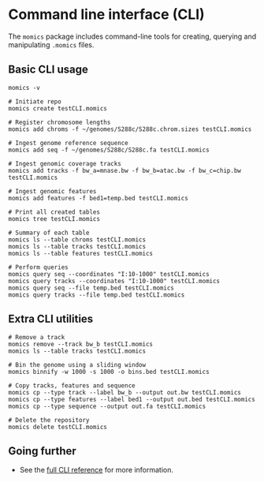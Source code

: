 # Command line interface (CLI)

The `momics` package includes command-line tools for creating, querying and manipulating `.momics` files.


## Basic CLI usage

```shell
momics -v

# Initiate repo
momics create testCLI.momics

# Register chromosome lengths
momics add chroms -f ~/genomes/S288c/S288c.chrom.sizes testCLI.momics

# Ingest genome reference sequence
momics add seq -f ~/genomes/S288c/S288c.fa testCLI.momics

# Ingest genomic coverage tracks
momics add tracks -f bw_a=mnase.bw -f bw_b=atac.bw -f bw_c=chip.bw testCLI.momics

# Ingest genomic features
momics add features -f bed1=temp.bed testCLI.momics

# Print all created tables
momics tree testCLI.momics

# Summary of each table
momics ls --table chroms testCLI.momics
momics ls --table tracks testCLI.momics
momics ls --table features testCLI.momics

# Perform queries
momics query seq --coordinates "I:10-1000" testCLI.momics
momics query tracks --coordinates "I:10-1000" testCLI.momics
momics query seq --file temp.bed testCLI.momics
momics query tracks --file temp.bed testCLI.momics
```

## Extra CLI utilities

```shell
# Remove a track
momics remove --track bw_b testCLI.momics
momics ls --table tracks testCLI.momics

# Bin the genome using a sliding window
momics binnify -w 1000 -s 1000 -o bins.bed testCLI.momics

# Copy tracks, features and sequence
momics cp --type track --label bw_b --output out.bw testCLI.momics
momics cp --type features --label bed1 --output out.bed testCLI.momics
momics cp --type sequence --output out.fa testCLI.momics

# Delete the repository
momics delete testCLI.momics
```

## Going further

- See the [full CLI reference](../cli/index) for more information.
